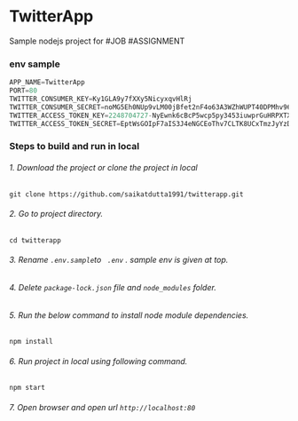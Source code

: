 
# TwitterApp
Sample nodejs project for #JOB #ASSIGNMENT


### env sample
```javascript
APP_NAME=TwitterApp
PORT=80
TWITTER_CONSUMER_KEY=Ky1GLA9y7fXXy5NicyxqvHlRj
TWITTER_CONSUMER_SECRET=noMG5Eh0NUp9vLM00jBfet2nF4o63A3WZhWUPT40DPMhv96gMx
TWITTER_ACCESS_TOKEN_KEY=2248704727-NyEwnk6cBcP5wcp5py3453iuwprGuHRPXTXSZHl
TWITTER_ACCESS_TOKEN_SECRET=EptWsGOIpF7aIS3J4eNGCEoThv7CLTK8UCxTmzJyYzDiu
```
### Steps to build and run in local
###### 1. Download the project or clone the project in local
```console
git clone https://github.com/saikatdutta1991/twitterapp.git
```
###### 2.  Go to project directory.
```console
cd twitterapp
```
###### 3. Rename `.env.sample`to ` .env` . sample env is given at top.
###### 4.  Delete `package-lock.json` file and `node_modules` folder.
###### 5.  Run the below command to install node module dependencies.
```console
npm install
```
###### 6.  Run project in local using following command.
```console
npm start
```
###### 7.  Open browser and  open url `http://localhost:80`